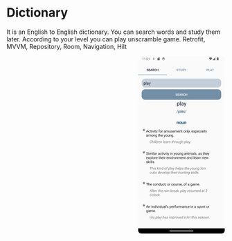# Dictionary
It is an English to English dictionary. You can search words and study them later. According to your level you can play unscramble game.
Retrofit, MVVM, Repository, Room, Navigation, Hilt


<img align="right" src="https://github.com/harmanmstf/Dictionary/blob/9c6c7b240ef35c7b632ef9b163f7ca81abd62a5a/dictionary1.png" width="200">

